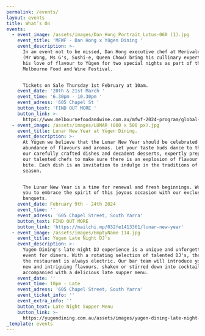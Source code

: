 ```yaml
---
permalink: /events/
layout: events
title: What’s On
events:
  - event_image: /assets/images/Dan_Hong_Portrait_Lotus-060 (1).jpg
    event_title: 'MFWF - Dan Hong x Yūgen Dining '
    event_description: >-
      In an event not to be missed, Dan Hong executive chef at Merivale Group
      (Mr Wong, Ms G's, Sushi-e, Queen Chow) bring his cullinary expertise and
      his love of flavour to Yūgen for two special nights as part of the
      Melbourne Food and Wine Festival. 


      Tickets on Sale Thursday 1st February at 10am. 
    event_date: '20th & 21st March '
    event_time: '6.30pm - 10.30pm '
    event_adress: '605 Chapel St '
    button_text: 'FIND OUT MORE '
    button_link: >-
      https://www.melbournefoodandwine.com.au/mfwf-2024-program/global-dining-series/
  - event_image: /assets/images/LUNAR (800 x 500 px).jpg
    event_title: Lunar New Year at Yūgen Dining.
    event_description: >-
      At Yūgen we believe that the Lunar New Year should be celebrated with an
      abundance of flavours and aromas. Let your taste buds dance to the beat of
      our carefully crafted dishes and decadent desserts, expertly prepared by
      our talented chefs to make sure there is an explosion of flavour in every
      bite. Each dish is an invitation to indulge in the traditions of the
      season.


      The Lunar New Year is a time for renewal and fresh beginnings. We invite
      you to embrace the spirit of this joyous occasion with our exclusive
      banquets.
    event_date: February 9th - 24th 2024
    event_time: ''
    event_adress: '605 Chapel Street, South Yarra'
    button_text: FIND OUT MORE
    button_link: 'https://mailchi.mp/032fe1413361/lunar-new-year'
  - event_image: /assets/images/EmptyName 114.jpg
    event_title: Yugen Late Night DJ's
    event_description: >-
      Yugen Dining's late night DJ experience is a unique and unforgettable
      event for diners. With a rotating selection of talented DJ's, the vibe at
      the restaurant is always electric. Our bar team will introduce you to some
      new and intriguing flavours, shaken or stirred down into cocktails
      accompanied with a delicious late supper menu. 
    event_date: ''
    event_time: 10pm - Late
    event_adress: '605 Chapel Street, South Yarra'
    event_ticket_info: ''
    event_extra_info: ''
    button_text: Late Night Supper Menu
    button_link: >-
      https://yugendining.com.au/assets/images/yugen-dining-late-night-snack-menu-january-2023.pdf
_template: events
---
```


